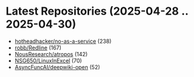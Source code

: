 # Latest Repositories (2025-04-28 .. 2025-04-30)

- [hotheadhacker/no-as-a-service](https://github.com/hotheadhacker/no-as-a-service) (238)
- [robb/Redline](https://github.com/robb/Redline) (167)
- [NousResearch/atropos](https://github.com/NousResearch/atropos) (142)
- [NSG650/LinuxInExcel](https://github.com/NSG650/LinuxInExcel) (70)
- [AsyncFuncAI/deepwiki-open](https://github.com/AsyncFuncAI/deepwiki-open) (52)
